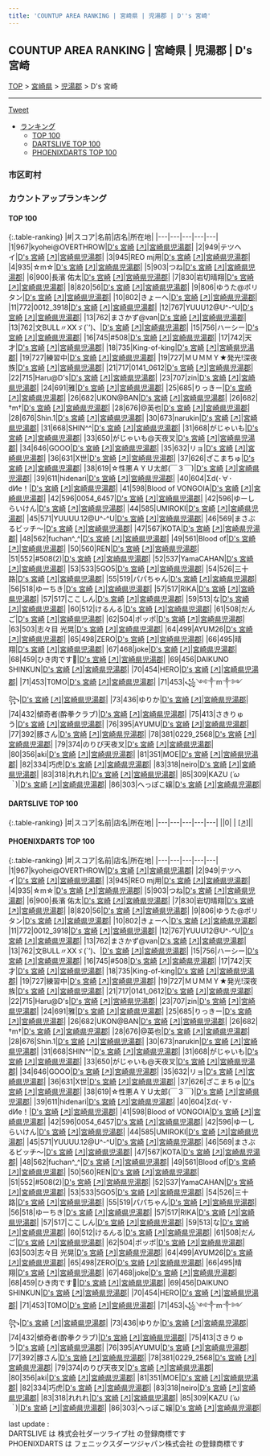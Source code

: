 ```yaml
---
title: 'COUNTUP AREA RANKING | 宮崎県 | 児湯郡 | D''s 宮崎'
---
```

## COUNTUP AREA RANKING | 宮崎県 | 児湯郡 | D's 宮崎

[TOP](/darts/rank/) > [宮崎県](/darts/rank/宮崎県/) > [児湯郡](/darts/rank/宮崎県/児湯郡/) > D's 宮崎

___

<a href="https://twitter.com/share?ref_src=twsrc%5Etfw" data-text="COUNTUP AREA RANKING | 宮崎県児湯郡D's 宮崎" class="twitter-share-button" data-hashtags="DARTSLIVE,PHOENIXDARTS,darts,ダーツ" data-show-count="false">Tweet</a>

* [ランキング](#カウントアップランキング)
    * [TOP 100](#top-100)
    * [DARTSLIVE TOP 100](#dartslive-top-100)
    * [PHOENIXDARTS TOP 100](#phoenixdarts-top-100)

### 市区町村

<ul>

</ul>

### カウントアップランキング

#### TOP 100



{:.table-ranking}
|#|スコア|名前|店名|所在地|
|---|---|---|---|---|
|1|967|<span class="rank-name-pd">kyohei@OVERTHROW</span>|<a href="/darts/rank/shops/55859.html">D's 宮崎</a> <a href="https://vs.phoenixdarts.com/jp/shop/shopDetailInfo/s_55859?s_seq=55859">[↗]</a>|<a href="/darts/rank/宮崎県/児湯郡">宮崎県児湯郡</a>|
|2|949|<span class="rank-name-pd">テツヘイ</span>|<a href="/darts/rank/shops/55859.html">D's 宮崎</a> <a href="https://vs.phoenixdarts.com/jp/shop/shopDetailInfo/s_55859?s_seq=55859">[↗]</a>|<a href="/darts/rank/宮崎県/児湯郡">宮崎県児湯郡</a>|
|3|945|<span class="rank-name-pd">REO mj用</span>|<a href="/darts/rank/shops/55859.html">D's 宮崎</a> <a href="https://vs.phoenixdarts.com/jp/shop/shopDetailInfo/s_55859?s_seq=55859">[↗]</a>|<a href="/darts/rank/宮崎県/児湯郡">宮崎県児湯郡</a>|
|4|935|<span class="rank-name-pd">☆m☆</span>|<a href="/darts/rank/shops/55859.html">D's 宮崎</a> <a href="https://vs.phoenixdarts.com/jp/shop/shopDetailInfo/s_55859?s_seq=55859">[↗]</a>|<a href="/darts/rank/宮崎県/児湯郡">宮崎県児湯郡</a>|
|5|903|<span class="rank-name-pd">つね</span>|<a href="/darts/rank/shops/55859.html">D's 宮崎</a> <a href="https://vs.phoenixdarts.com/jp/shop/shopDetailInfo/s_55859?s_seq=55859">[↗]</a>|<a href="/darts/rank/宮崎県/児湯郡">宮崎県児湯郡</a>|
|6|900|<span class="rank-name-pd">長濱 佑太</span>|<a href="/darts/rank/shops/55859.html">D's 宮崎</a> <a href="https://vs.phoenixdarts.com/jp/shop/shopDetailInfo/s_55859?s_seq=55859">[↗]</a>|<a href="/darts/rank/宮崎県/児湯郡">宮崎県児湯郡</a>|
|7|830|<span class="rank-name-pd">岩切晴翔</span>|<a href="/darts/rank/shops/55859.html">D's 宮崎</a> <a href="https://vs.phoenixdarts.com/jp/shop/shopDetailInfo/s_55859?s_seq=55859">[↗]</a>|<a href="/darts/rank/宮崎県/児湯郡">宮崎県児湯郡</a>|
|8|820|<span class="rank-name-pd">56</span>|<a href="/darts/rank/shops/55859.html">D's 宮崎</a> <a href="https://vs.phoenixdarts.com/jp/shop/shopDetailInfo/s_55859?s_seq=55859">[↗]</a>|<a href="/darts/rank/宮崎県/児湯郡">宮崎県児湯郡</a>|
|9|806|<span class="rank-name-pd">ゆうた@ポリタン</span>|<a href="/darts/rank/shops/55859.html">D's 宮崎</a> <a href="https://vs.phoenixdarts.com/jp/shop/shopDetailInfo/s_55859?s_seq=55859">[↗]</a>|<a href="/darts/rank/宮崎県/児湯郡">宮崎県児湯郡</a>|
|10|802|<span class="rank-name-pd">きょーへ</span>|<a href="/darts/rank/shops/55859.html">D's 宮崎</a> <a href="https://vs.phoenixdarts.com/jp/shop/shopDetailInfo/s_55859?s_seq=55859">[↗]</a>|<a href="/darts/rank/宮崎県/児湯郡">宮崎県児湯郡</a>|
|11|772|<span class="rank-name-pd">0012_3918</span>|<a href="/darts/rank/shops/55859.html">D's 宮崎</a> <a href="https://vs.phoenixdarts.com/jp/shop/shopDetailInfo/s_55859?s_seq=55859">[↗]</a>|<a href="/darts/rank/宮崎県/児湯郡">宮崎県児湯郡</a>|
|12|767|<span class="rank-name-pd">YUUU12@U^-^U</span>|<a href="/darts/rank/shops/55859.html">D's 宮崎</a> <a href="https://vs.phoenixdarts.com/jp/shop/shopDetailInfo/s_55859?s_seq=55859">[↗]</a>|<a href="/darts/rank/宮崎県/児湯郡">宮崎県児湯郡</a>|
|13|762|<span class="rank-name-pd">まさかず@van</span>|<a href="/darts/rank/shops/55859.html">D's 宮崎</a> <a href="https://vs.phoenixdarts.com/jp/shop/shopDetailInfo/s_55859?s_seq=55859">[↗]</a>|<a href="/darts/rank/宮崎県/児湯郡">宮崎県児湯郡</a>|
|13|762|<span class="rank-name-pd">文BULL〃XXゞ(`’)、</span>|<a href="/darts/rank/shops/55859.html">D's 宮崎</a> <a href="https://vs.phoenixdarts.com/jp/shop/shopDetailInfo/s_55859?s_seq=55859">[↗]</a>|<a href="/darts/rank/宮崎県/児湯郡">宮崎県児湯郡</a>|
|15|756|<span class="rank-name-pd">ハーシー</span>|<a href="/darts/rank/shops/55859.html">D's 宮崎</a> <a href="https://vs.phoenixdarts.com/jp/shop/shopDetailInfo/s_55859?s_seq=55859">[↗]</a>|<a href="/darts/rank/宮崎県/児湯郡">宮崎県児湯郡</a>|
|16|745|<span class="rank-name-pd">#508</span>|<a href="/darts/rank/shops/55859.html">D's 宮崎</a> <a href="https://vs.phoenixdarts.com/jp/shop/shopDetailInfo/s_55859?s_seq=55859">[↗]</a>|<a href="/darts/rank/宮崎県/児湯郡">宮崎県児湯郡</a>|
|17|742|<span class="rank-name-pd">天才</span>|<a href="/darts/rank/shops/55859.html">D's 宮崎</a> <a href="https://vs.phoenixdarts.com/jp/shop/shopDetailInfo/s_55859?s_seq=55859">[↗]</a>|<a href="/darts/rank/宮崎県/児湯郡">宮崎県児湯郡</a>|
|18|735|<span class="rank-name-pd">King-of-king</span>|<a href="/darts/rank/shops/55859.html">D's 宮崎</a> <a href="https://vs.phoenixdarts.com/jp/shop/shopDetailInfo/s_55859?s_seq=55859">[↗]</a>|<a href="/darts/rank/宮崎県/児湯郡">宮崎県児湯郡</a>|
|19|727|<span class="rank-name-pd">練習中</span>|<a href="/darts/rank/shops/55859.html">D's 宮崎</a> <a href="https://vs.phoenixdarts.com/jp/shop/shopDetailInfo/s_55859?s_seq=55859">[↗]</a>|<a href="/darts/rank/宮崎県/児湯郡">宮崎県児湯郡</a>|
|19|727|<span class="rank-name-pd">ＭＵＭＭＹ★発光!深夜族</span>|<a href="/darts/rank/shops/55859.html">D's 宮崎</a> <a href="https://vs.phoenixdarts.com/jp/shop/shopDetailInfo/s_55859?s_seq=55859">[↗]</a>|<a href="/darts/rank/宮崎県/児湯郡">宮崎県児湯郡</a>|
|21|717|<span class="rank-name-pd">0141_0612</span>|<a href="/darts/rank/shops/55859.html">D's 宮崎</a> <a href="https://vs.phoenixdarts.com/jp/shop/shopDetailInfo/s_55859?s_seq=55859">[↗]</a>|<a href="/darts/rank/宮崎県/児湯郡">宮崎県児湯郡</a>|
|22|715|<span class="rank-name-pd">Haru@D&#x27;s</span>|<a href="/darts/rank/shops/55859.html">D's 宮崎</a> <a href="https://vs.phoenixdarts.com/jp/shop/shopDetailInfo/s_55859?s_seq=55859">[↗]</a>|<a href="/darts/rank/宮崎県/児湯郡">宮崎県児湯郡</a>|
|23|707|<span class="rank-name-pd">zin</span>|<a href="/darts/rank/shops/55859.html">D's 宮崎</a> <a href="https://vs.phoenixdarts.com/jp/shop/shopDetailInfo/s_55859?s_seq=55859">[↗]</a>|<a href="/darts/rank/宮崎県/児湯郡">宮崎県児湯郡</a>|
|24|691|<span class="rank-name-pd">雅</span>|<a href="/darts/rank/shops/55859.html">D's 宮崎</a> <a href="https://vs.phoenixdarts.com/jp/shop/shopDetailInfo/s_55859?s_seq=55859">[↗]</a>|<a href="/darts/rank/宮崎県/児湯郡">宮崎県児湯郡</a>|
|25|685|<span class="rank-name-pd">りっきー</span>|<a href="/darts/rank/shops/55859.html">D's 宮崎</a> <a href="https://vs.phoenixdarts.com/jp/shop/shopDetailInfo/s_55859?s_seq=55859">[↗]</a>|<a href="/darts/rank/宮崎県/児湯郡">宮崎県児湯郡</a>|
|26|682|<span class="rank-name-pd">UKON@BAN</span>|<a href="/darts/rank/shops/55859.html">D's 宮崎</a> <a href="https://vs.phoenixdarts.com/jp/shop/shopDetailInfo/s_55859?s_seq=55859">[↗]</a>|<a href="/darts/rank/宮崎県/児湯郡">宮崎県児湯郡</a>|
|26|682|<span class="rank-name-pd">†m†</span>|<a href="/darts/rank/shops/55859.html">D's 宮崎</a> <a href="https://vs.phoenixdarts.com/jp/shop/shopDetailInfo/s_55859?s_seq=55859">[↗]</a>|<a href="/darts/rank/宮崎県/児湯郡">宮崎県児湯郡</a>|
|28|676|<span class="rank-name-pd">@英也</span>|<a href="/darts/rank/shops/55859.html">D's 宮崎</a> <a href="https://vs.phoenixdarts.com/jp/shop/shopDetailInfo/s_55859?s_seq=55859">[↗]</a>|<a href="/darts/rank/宮崎県/児湯郡">宮崎県児湯郡</a>|
|28|676|<span class="rank-name-pd">Shin.1</span>|<a href="/darts/rank/shops/55859.html">D's 宮崎</a> <a href="https://vs.phoenixdarts.com/jp/shop/shopDetailInfo/s_55859?s_seq=55859">[↗]</a>|<a href="/darts/rank/宮崎県/児湯郡">宮崎県児湯郡</a>|
|30|673|<span class="rank-name-pd">narukin</span>|<a href="/darts/rank/shops/55859.html">D's 宮崎</a> <a href="https://vs.phoenixdarts.com/jp/shop/shopDetailInfo/s_55859?s_seq=55859">[↗]</a>|<a href="/darts/rank/宮崎県/児湯郡">宮崎県児湯郡</a>|
|31|668|<span class="rank-name-pd">SHIN^^</span>|<a href="/darts/rank/shops/55859.html">D's 宮崎</a> <a href="https://vs.phoenixdarts.com/jp/shop/shopDetailInfo/s_55859?s_seq=55859">[↗]</a>|<a href="/darts/rank/宮崎県/児湯郡">宮崎県児湯郡</a>|
|31|668|<span class="rank-name-pd">がじゃいも</span>|<a href="/darts/rank/shops/55859.html">D's 宮崎</a> <a href="https://vs.phoenixdarts.com/jp/shop/shopDetailInfo/s_55859?s_seq=55859">[↗]</a>|<a href="/darts/rank/宮崎県/児湯郡">宮崎県児湯郡</a>|
|33|650|<span class="rank-name-pd">がじゃいも@天夜叉</span>|<a href="/darts/rank/shops/55859.html">D's 宮崎</a> <a href="https://vs.phoenixdarts.com/jp/shop/shopDetailInfo/s_55859?s_seq=55859">[↗]</a>|<a href="/darts/rank/宮崎県/児湯郡">宮崎県児湯郡</a>|
|34|646|<span class="rank-name-pd">GOOO</span>|<a href="/darts/rank/shops/55859.html">D's 宮崎</a> <a href="https://vs.phoenixdarts.com/jp/shop/shopDetailInfo/s_55859?s_seq=55859">[↗]</a>|<a href="/darts/rank/宮崎県/児湯郡">宮崎県児湯郡</a>|
|35|632|<span class="rank-name-pd">リョ</span>|<a href="/darts/rank/shops/55859.html">D's 宮崎</a> <a href="https://vs.phoenixdarts.com/jp/shop/shopDetailInfo/s_55859?s_seq=55859">[↗]</a>|<a href="/darts/rank/宮崎県/児湯郡">宮崎県児湯郡</a>|
|36|631|<span class="rank-name-pd">Ⅹ世</span>|<a href="/darts/rank/shops/55859.html">D's 宮崎</a> <a href="https://vs.phoenixdarts.com/jp/shop/shopDetailInfo/s_55859?s_seq=55859">[↗]</a>|<a href="/darts/rank/宮崎県/児湯郡">宮崎県児湯郡</a>|
|37|626|<span class="rank-name-pd">ざこまちゅ</span>|<a href="/darts/rank/shops/55859.html">D's 宮崎</a> <a href="https://vs.phoenixdarts.com/jp/shop/shopDetailInfo/s_55859?s_seq=55859">[↗]</a>|<a href="/darts/rank/宮崎県/児湯郡">宮崎県児湯郡</a>|
|38|619|<span class="rank-name-pd">☆性悪ＡＹＵ太郎(￣３￣)</span>|<a href="/darts/rank/shops/55859.html">D's 宮崎</a> <a href="https://vs.phoenixdarts.com/jp/shop/shopDetailInfo/s_55859?s_seq=55859">[↗]</a>|<a href="/darts/rank/宮崎県/児湯郡">宮崎県児湯郡</a>|
|39|611|<span class="rank-name-pd">hidenari</span>|<a href="/darts/rank/shops/55859.html">D's 宮崎</a> <a href="https://vs.phoenixdarts.com/jp/shop/shopDetailInfo/s_55859?s_seq=55859">[↗]</a>|<a href="/darts/rank/宮崎県/児湯郡">宮崎県児湯郡</a>|
|40|604|<span class="rank-name-pd">Σd(･∀･dИе！</span>|<a href="/darts/rank/shops/55859.html">D's 宮崎</a> <a href="https://vs.phoenixdarts.com/jp/shop/shopDetailInfo/s_55859?s_seq=55859">[↗]</a>|<a href="/darts/rank/宮崎県/児湯郡">宮崎県児湯郡</a>|
|41|598|<span class="rank-name-pd">Blood of VONGOIA</span>|<a href="/darts/rank/shops/55859.html">D's 宮崎</a> <a href="https://vs.phoenixdarts.com/jp/shop/shopDetailInfo/s_55859?s_seq=55859">[↗]</a>|<a href="/darts/rank/宮崎県/児湯郡">宮崎県児湯郡</a>|
|42|596|<span class="rank-name-pd">0054_6457</span>|<a href="/darts/rank/shops/55859.html">D's 宮崎</a> <a href="https://vs.phoenixdarts.com/jp/shop/shopDetailInfo/s_55859?s_seq=55859">[↗]</a>|<a href="/darts/rank/宮崎県/児湯郡">宮崎県児湯郡</a>|
|42|596|<span class="rank-name-pd">ゆーしらいけん</span>|<a href="/darts/rank/shops/55859.html">D's 宮崎</a> <a href="https://vs.phoenixdarts.com/jp/shop/shopDetailInfo/s_55859?s_seq=55859">[↗]</a>|<a href="/darts/rank/宮崎県/児湯郡">宮崎県児湯郡</a>|
|44|585|<span class="rank-name-pd">UMIROKI</span>|<a href="/darts/rank/shops/55859.html">D's 宮崎</a> <a href="https://vs.phoenixdarts.com/jp/shop/shopDetailInfo/s_55859?s_seq=55859">[↗]</a>|<a href="/darts/rank/宮崎県/児湯郡">宮崎県児湯郡</a>|
|45|571|<span class="rank-name-pd">YUUUU.12@U^-^U</span>|<a href="/darts/rank/shops/55859.html">D's 宮崎</a> <a href="https://vs.phoenixdarts.com/jp/shop/shopDetailInfo/s_55859?s_seq=55859">[↗]</a>|<a href="/darts/rank/宮崎県/児湯郡">宮崎県児湯郡</a>|
|46|569|<span class="rank-name-pd">まさぶるビッチ～</span>|<a href="/darts/rank/shops/55859.html">D's 宮崎</a> <a href="https://vs.phoenixdarts.com/jp/shop/shopDetailInfo/s_55859?s_seq=55859">[↗]</a>|<a href="/darts/rank/宮崎県/児湯郡">宮崎県児湯郡</a>|
|47|567|<span class="rank-name-pd">KOTA</span>|<a href="/darts/rank/shops/55859.html">D's 宮崎</a> <a href="https://vs.phoenixdarts.com/jp/shop/shopDetailInfo/s_55859?s_seq=55859">[↗]</a>|<a href="/darts/rank/宮崎県/児湯郡">宮崎県児湯郡</a>|
|48|562|<span class="rank-name-pd">fuchan^_^</span>|<a href="/darts/rank/shops/55859.html">D's 宮崎</a> <a href="https://vs.phoenixdarts.com/jp/shop/shopDetailInfo/s_55859?s_seq=55859">[↗]</a>|<a href="/darts/rank/宮崎県/児湯郡">宮崎県児湯郡</a>|
|49|561|<span class="rank-name-pd">Blood of</span>|<a href="/darts/rank/shops/55859.html">D's 宮崎</a> <a href="https://vs.phoenixdarts.com/jp/shop/shopDetailInfo/s_55859?s_seq=55859">[↗]</a>|<a href="/darts/rank/宮崎県/児湯郡">宮崎県児湯郡</a>|
|50|560|<span class="rank-name-pd">REN</span>|<a href="/darts/rank/shops/55859.html">D's 宮崎</a> <a href="https://vs.phoenixdarts.com/jp/shop/shopDetailInfo/s_55859?s_seq=55859">[↗]</a>|<a href="/darts/rank/宮崎県/児湯郡">宮崎県児湯郡</a>|
|51|552|<span class="rank-name-pd">#508(2)</span>|<a href="/darts/rank/shops/55859.html">D's 宮崎</a> <a href="https://vs.phoenixdarts.com/jp/shop/shopDetailInfo/s_55859?s_seq=55859">[↗]</a>|<a href="/darts/rank/宮崎県/児湯郡">宮崎県児湯郡</a>|
|52|537|<span class="rank-name-pd">YamaCAHAN</span>|<a href="/darts/rank/shops/55859.html">D's 宮崎</a> <a href="https://vs.phoenixdarts.com/jp/shop/shopDetailInfo/s_55859?s_seq=55859">[↗]</a>|<a href="/darts/rank/宮崎県/児湯郡">宮崎県児湯郡</a>|
|53|533|<span class="rank-name-pd">5GO5</span>|<a href="/darts/rank/shops/55859.html">D's 宮崎</a> <a href="https://vs.phoenixdarts.com/jp/shop/shopDetailInfo/s_55859?s_seq=55859">[↗]</a>|<a href="/darts/rank/宮崎県/児湯郡">宮崎県児湯郡</a>|
|54|526|<span class="rank-name-pd">三十路</span>|<a href="/darts/rank/shops/55859.html">D's 宮崎</a> <a href="https://vs.phoenixdarts.com/jp/shop/shopDetailInfo/s_55859?s_seq=55859">[↗]</a>|<a href="/darts/rank/宮崎県/児湯郡">宮崎県児湯郡</a>|
|55|519|<span class="rank-name-pd">パパちゃん</span>|<a href="/darts/rank/shops/55859.html">D's 宮崎</a> <a href="https://vs.phoenixdarts.com/jp/shop/shopDetailInfo/s_55859?s_seq=55859">[↗]</a>|<a href="/darts/rank/宮崎県/児湯郡">宮崎県児湯郡</a>|
|56|518|<span class="rank-name-pd">ゆーちき</span>|<a href="/darts/rank/shops/55859.html">D's 宮崎</a> <a href="https://vs.phoenixdarts.com/jp/shop/shopDetailInfo/s_55859?s_seq=55859">[↗]</a>|<a href="/darts/rank/宮崎県/児湯郡">宮崎県児湯郡</a>|
|57|517|<span class="rank-name-pd">RIKA</span>|<a href="/darts/rank/shops/55859.html">D's 宮崎</a> <a href="https://vs.phoenixdarts.com/jp/shop/shopDetailInfo/s_55859?s_seq=55859">[↗]</a>|<a href="/darts/rank/宮崎県/児湯郡">宮崎県児湯郡</a>|
|57|517|<span class="rank-name-pd">ここしん</span>|<a href="/darts/rank/shops/55859.html">D's 宮崎</a> <a href="https://vs.phoenixdarts.com/jp/shop/shopDetailInfo/s_55859?s_seq=55859">[↗]</a>|<a href="/darts/rank/宮崎県/児湯郡">宮崎県児湯郡</a>|
|59|513|<span class="rank-name-pd">な</span>|<a href="/darts/rank/shops/55859.html">D's 宮崎</a> <a href="https://vs.phoenixdarts.com/jp/shop/shopDetailInfo/s_55859?s_seq=55859">[↗]</a>|<a href="/darts/rank/宮崎県/児湯郡">宮崎県児湯郡</a>|
|60|512|<span class="rank-name-pd">けるんる</span>|<a href="/darts/rank/shops/55859.html">D's 宮崎</a> <a href="https://vs.phoenixdarts.com/jp/shop/shopDetailInfo/s_55859?s_seq=55859">[↗]</a>|<a href="/darts/rank/宮崎県/児湯郡">宮崎県児湯郡</a>|
|61|508|<span class="rank-name-pd">だんご</span>|<a href="/darts/rank/shops/55859.html">D's 宮崎</a> <a href="https://vs.phoenixdarts.com/jp/shop/shopDetailInfo/s_55859?s_seq=55859">[↗]</a>|<a href="/darts/rank/宮崎県/児湯郡">宮崎県児湯郡</a>|
|62|504|<span class="rank-name-pd">ポッポ</span>|<a href="/darts/rank/shops/55859.html">D's 宮崎</a> <a href="https://vs.phoenixdarts.com/jp/shop/shopDetailInfo/s_55859?s_seq=55859">[↗]</a>|<a href="/darts/rank/宮崎県/児湯郡">宮崎県児湯郡</a>|
|63|503|<span class="rank-name-pd">志々目 光晃</span>|<a href="/darts/rank/shops/55859.html">D's 宮崎</a> <a href="https://vs.phoenixdarts.com/jp/shop/shopDetailInfo/s_55859?s_seq=55859">[↗]</a>|<a href="/darts/rank/宮崎県/児湯郡">宮崎県児湯郡</a>|
|64|499|<span class="rank-name-pd">AYUM26</span>|<a href="/darts/rank/shops/55859.html">D's 宮崎</a> <a href="https://vs.phoenixdarts.com/jp/shop/shopDetailInfo/s_55859?s_seq=55859">[↗]</a>|<a href="/darts/rank/宮崎県/児湯郡">宮崎県児湯郡</a>|
|65|498|<span class="rank-name-pd">ZERO</span>|<a href="/darts/rank/shops/55859.html">D's 宮崎</a> <a href="https://vs.phoenixdarts.com/jp/shop/shopDetailInfo/s_55859?s_seq=55859">[↗]</a>|<a href="/darts/rank/宮崎県/児湯郡">宮崎県児湯郡</a>|
|66|495|<span class="rank-name-pd">晴翔</span>|<a href="/darts/rank/shops/55859.html">D's 宮崎</a> <a href="https://vs.phoenixdarts.com/jp/shop/shopDetailInfo/s_55859?s_seq=55859">[↗]</a>|<a href="/darts/rank/宮崎県/児湯郡">宮崎県児湯郡</a>|
|67|468|<span class="rank-name-pd">joke</span>|<a href="/darts/rank/shops/55859.html">D's 宮崎</a> <a href="https://vs.phoenixdarts.com/jp/shop/shopDetailInfo/s_55859?s_seq=55859">[↗]</a>|<a href="/darts/rank/宮崎県/児湯郡">宮崎県児湯郡</a>|
|68|459|<span class="rank-name-pd">ひき肉です🥹</span>|<a href="/darts/rank/shops/55859.html">D's 宮崎</a> <a href="https://vs.phoenixdarts.com/jp/shop/shopDetailInfo/s_55859?s_seq=55859">[↗]</a>|<a href="/darts/rank/宮崎県/児湯郡">宮崎県児湯郡</a>|
|69|456|<span class="rank-name-pd">DAIKUNO SHINKUN</span>|<a href="/darts/rank/shops/55859.html">D's 宮崎</a> <a href="https://vs.phoenixdarts.com/jp/shop/shopDetailInfo/s_55859?s_seq=55859">[↗]</a>|<a href="/darts/rank/宮崎県/児湯郡">宮崎県児湯郡</a>|
|70|454|<span class="rank-name-pd">HERO</span>|<a href="/darts/rank/shops/55859.html">D's 宮崎</a> <a href="https://vs.phoenixdarts.com/jp/shop/shopDetailInfo/s_55859?s_seq=55859">[↗]</a>|<a href="/darts/rank/宮崎県/児湯郡">宮崎県児湯郡</a>|
|71|453|<span class="rank-name-pd">T0MO</span>|<a href="/darts/rank/shops/55859.html">D's 宮崎</a> <a href="https://vs.phoenixdarts.com/jp/shop/shopDetailInfo/s_55859?s_seq=55859">[↗]</a>|<a href="/darts/rank/宮崎県/児湯郡">宮崎県児湯郡</a>|
|71|453|<span class="rank-name-pd">꧁༺༒m༒༻꧂</span>|<a href="/darts/rank/shops/55859.html">D's 宮崎</a> <a href="https://vs.phoenixdarts.com/jp/shop/shopDetailInfo/s_55859?s_seq=55859">[↗]</a>|<a href="/darts/rank/宮崎県/児湯郡">宮崎県児湯郡</a>|
|73|436|<span class="rank-name-pd">ゆりか</span>|<a href="/darts/rank/shops/55859.html">D's 宮崎</a> <a href="https://vs.phoenixdarts.com/jp/shop/shopDetailInfo/s_55859?s_seq=55859">[↗]</a>|<a href="/darts/rank/宮崎県/児湯郡">宮崎県児湯郡</a>|
|74|432|<span class="rank-name-pd">傾奇者(酔拳クラブ)</span>|<a href="/darts/rank/shops/55859.html">D's 宮崎</a> <a href="https://vs.phoenixdarts.com/jp/shop/shopDetailInfo/s_55859?s_seq=55859">[↗]</a>|<a href="/darts/rank/宮崎県/児湯郡">宮崎県児湯郡</a>|
|75|413|<span class="rank-name-pd">さきりゅう</span>|<a href="/darts/rank/shops/55859.html">D's 宮崎</a> <a href="https://vs.phoenixdarts.com/jp/shop/shopDetailInfo/s_55859?s_seq=55859">[↗]</a>|<a href="/darts/rank/宮崎県/児湯郡">宮崎県児湯郡</a>|
|76|395|<span class="rank-name-pd">AYUMU</span>|<a href="/darts/rank/shops/55859.html">D's 宮崎</a> <a href="https://vs.phoenixdarts.com/jp/shop/shopDetailInfo/s_55859?s_seq=55859">[↗]</a>|<a href="/darts/rank/宮崎県/児湯郡">宮崎県児湯郡</a>|
|77|392|<span class="rank-name-pd">豚さん</span>|<a href="/darts/rank/shops/55859.html">D's 宮崎</a> <a href="https://vs.phoenixdarts.com/jp/shop/shopDetailInfo/s_55859?s_seq=55859">[↗]</a>|<a href="/darts/rank/宮崎県/児湯郡">宮崎県児湯郡</a>|
|78|381|<span class="rank-name-pd">0229_2568</span>|<a href="/darts/rank/shops/55859.html">D's 宮崎</a> <a href="https://vs.phoenixdarts.com/jp/shop/shopDetailInfo/s_55859?s_seq=55859">[↗]</a>|<a href="/darts/rank/宮崎県/児湯郡">宮崎県児湯郡</a>|
|79|374|<span class="rank-name-pd">のりぴ天夜叉</span>|<a href="/darts/rank/shops/55859.html">D's 宮崎</a> <a href="https://vs.phoenixdarts.com/jp/shop/shopDetailInfo/s_55859?s_seq=55859">[↗]</a>|<a href="/darts/rank/宮崎県/児湯郡">宮崎県児湯郡</a>|
|80|356|<span class="rank-name-pd">aki</span>|<a href="/darts/rank/shops/55859.html">D's 宮崎</a> <a href="https://vs.phoenixdarts.com/jp/shop/shopDetailInfo/s_55859?s_seq=55859">[↗]</a>|<a href="/darts/rank/宮崎県/児湯郡">宮崎県児湯郡</a>|
|81|351|<span class="rank-name-pd">MOE</span>|<a href="/darts/rank/shops/55859.html">D's 宮崎</a> <a href="https://vs.phoenixdarts.com/jp/shop/shopDetailInfo/s_55859?s_seq=55859">[↗]</a>|<a href="/darts/rank/宮崎県/児湯郡">宮崎県児湯郡</a>|
|82|334|<span class="rank-name-pd">巧虎</span>|<a href="/darts/rank/shops/55859.html">D's 宮崎</a> <a href="https://vs.phoenixdarts.com/jp/shop/shopDetailInfo/s_55859?s_seq=55859">[↗]</a>|<a href="/darts/rank/宮崎県/児湯郡">宮崎県児湯郡</a>|
|83|318|<span class="rank-name-pd">neiro︎</span>|<a href="/darts/rank/shops/55859.html">D's 宮崎</a> <a href="https://vs.phoenixdarts.com/jp/shop/shopDetailInfo/s_55859?s_seq=55859">[↗]</a>|<a href="/darts/rank/宮崎県/児湯郡">宮崎県児湯郡</a>|
|83|318|<span class="rank-name-pd">れれれ</span>|<a href="/darts/rank/shops/55859.html">D's 宮崎</a> <a href="https://vs.phoenixdarts.com/jp/shop/shopDetailInfo/s_55859?s_seq=55859">[↗]</a>|<a href="/darts/rank/宮崎県/児湯郡">宮崎県児湯郡</a>|
|85|309|<span class="rank-name-pd">KAZU (*´ω｀*)</span>|<a href="/darts/rank/shops/55859.html">D's 宮崎</a> <a href="https://vs.phoenixdarts.com/jp/shop/shopDetailInfo/s_55859?s_seq=55859">[↗]</a>|<a href="/darts/rank/宮崎県/児湯郡">宮崎県児湯郡</a>|
|86|303|<span class="rank-name-pd">へっぽこ嬢</span>|<a href="/darts/rank/shops/55859.html">D's 宮崎</a> <a href="https://vs.phoenixdarts.com/jp/shop/shopDetailInfo/s_55859?s_seq=55859">[↗]</a>|<a href="/darts/rank/宮崎県/児湯郡">宮崎県児湯郡</a>|


#### DARTSLIVE TOP 100



{:.table-ranking}
|#|スコア|名前|店名|所在地|
|---|---|---|---|---|
||0|<span class="rank-name-dl"> </span>|<a href="/darts/rank/shops/.html"></a> <a href="">[↗]</a>|<a href="/darts/rank//"></a>|


#### PHOENIXDARTS TOP 100



{:.table-ranking}
|#|スコア|名前|店名|所在地|
|---|---|---|---|---|
|1|967|<span class="rank-name-pd">kyohei@OVERTHROW</span>|<a href="/darts/rank/shops/55859.html">D's 宮崎</a> <a href="https://vs.phoenixdarts.com/jp/shop/shopDetailInfo/s_55859?s_seq=55859">[↗]</a>|<a href="/darts/rank/宮崎県/児湯郡">宮崎県児湯郡</a>|
|2|949|<span class="rank-name-pd">テツヘイ</span>|<a href="/darts/rank/shops/55859.html">D's 宮崎</a> <a href="https://vs.phoenixdarts.com/jp/shop/shopDetailInfo/s_55859?s_seq=55859">[↗]</a>|<a href="/darts/rank/宮崎県/児湯郡">宮崎県児湯郡</a>|
|3|945|<span class="rank-name-pd">REO mj用</span>|<a href="/darts/rank/shops/55859.html">D's 宮崎</a> <a href="https://vs.phoenixdarts.com/jp/shop/shopDetailInfo/s_55859?s_seq=55859">[↗]</a>|<a href="/darts/rank/宮崎県/児湯郡">宮崎県児湯郡</a>|
|4|935|<span class="rank-name-pd">☆m☆</span>|<a href="/darts/rank/shops/55859.html">D's 宮崎</a> <a href="https://vs.phoenixdarts.com/jp/shop/shopDetailInfo/s_55859?s_seq=55859">[↗]</a>|<a href="/darts/rank/宮崎県/児湯郡">宮崎県児湯郡</a>|
|5|903|<span class="rank-name-pd">つね</span>|<a href="/darts/rank/shops/55859.html">D's 宮崎</a> <a href="https://vs.phoenixdarts.com/jp/shop/shopDetailInfo/s_55859?s_seq=55859">[↗]</a>|<a href="/darts/rank/宮崎県/児湯郡">宮崎県児湯郡</a>|
|6|900|<span class="rank-name-pd">長濱 佑太</span>|<a href="/darts/rank/shops/55859.html">D's 宮崎</a> <a href="https://vs.phoenixdarts.com/jp/shop/shopDetailInfo/s_55859?s_seq=55859">[↗]</a>|<a href="/darts/rank/宮崎県/児湯郡">宮崎県児湯郡</a>|
|7|830|<span class="rank-name-pd">岩切晴翔</span>|<a href="/darts/rank/shops/55859.html">D's 宮崎</a> <a href="https://vs.phoenixdarts.com/jp/shop/shopDetailInfo/s_55859?s_seq=55859">[↗]</a>|<a href="/darts/rank/宮崎県/児湯郡">宮崎県児湯郡</a>|
|8|820|<span class="rank-name-pd">56</span>|<a href="/darts/rank/shops/55859.html">D's 宮崎</a> <a href="https://vs.phoenixdarts.com/jp/shop/shopDetailInfo/s_55859?s_seq=55859">[↗]</a>|<a href="/darts/rank/宮崎県/児湯郡">宮崎県児湯郡</a>|
|9|806|<span class="rank-name-pd">ゆうた@ポリタン</span>|<a href="/darts/rank/shops/55859.html">D's 宮崎</a> <a href="https://vs.phoenixdarts.com/jp/shop/shopDetailInfo/s_55859?s_seq=55859">[↗]</a>|<a href="/darts/rank/宮崎県/児湯郡">宮崎県児湯郡</a>|
|10|802|<span class="rank-name-pd">きょーへ</span>|<a href="/darts/rank/shops/55859.html">D's 宮崎</a> <a href="https://vs.phoenixdarts.com/jp/shop/shopDetailInfo/s_55859?s_seq=55859">[↗]</a>|<a href="/darts/rank/宮崎県/児湯郡">宮崎県児湯郡</a>|
|11|772|<span class="rank-name-pd">0012_3918</span>|<a href="/darts/rank/shops/55859.html">D's 宮崎</a> <a href="https://vs.phoenixdarts.com/jp/shop/shopDetailInfo/s_55859?s_seq=55859">[↗]</a>|<a href="/darts/rank/宮崎県/児湯郡">宮崎県児湯郡</a>|
|12|767|<span class="rank-name-pd">YUUU12@U^-^U</span>|<a href="/darts/rank/shops/55859.html">D's 宮崎</a> <a href="https://vs.phoenixdarts.com/jp/shop/shopDetailInfo/s_55859?s_seq=55859">[↗]</a>|<a href="/darts/rank/宮崎県/児湯郡">宮崎県児湯郡</a>|
|13|762|<span class="rank-name-pd">まさかず@van</span>|<a href="/darts/rank/shops/55859.html">D's 宮崎</a> <a href="https://vs.phoenixdarts.com/jp/shop/shopDetailInfo/s_55859?s_seq=55859">[↗]</a>|<a href="/darts/rank/宮崎県/児湯郡">宮崎県児湯郡</a>|
|13|762|<span class="rank-name-pd">文BULL〃XXゞ(`’)、</span>|<a href="/darts/rank/shops/55859.html">D's 宮崎</a> <a href="https://vs.phoenixdarts.com/jp/shop/shopDetailInfo/s_55859?s_seq=55859">[↗]</a>|<a href="/darts/rank/宮崎県/児湯郡">宮崎県児湯郡</a>|
|15|756|<span class="rank-name-pd">ハーシー</span>|<a href="/darts/rank/shops/55859.html">D's 宮崎</a> <a href="https://vs.phoenixdarts.com/jp/shop/shopDetailInfo/s_55859?s_seq=55859">[↗]</a>|<a href="/darts/rank/宮崎県/児湯郡">宮崎県児湯郡</a>|
|16|745|<span class="rank-name-pd">#508</span>|<a href="/darts/rank/shops/55859.html">D's 宮崎</a> <a href="https://vs.phoenixdarts.com/jp/shop/shopDetailInfo/s_55859?s_seq=55859">[↗]</a>|<a href="/darts/rank/宮崎県/児湯郡">宮崎県児湯郡</a>|
|17|742|<span class="rank-name-pd">天才</span>|<a href="/darts/rank/shops/55859.html">D's 宮崎</a> <a href="https://vs.phoenixdarts.com/jp/shop/shopDetailInfo/s_55859?s_seq=55859">[↗]</a>|<a href="/darts/rank/宮崎県/児湯郡">宮崎県児湯郡</a>|
|18|735|<span class="rank-name-pd">King-of-king</span>|<a href="/darts/rank/shops/55859.html">D's 宮崎</a> <a href="https://vs.phoenixdarts.com/jp/shop/shopDetailInfo/s_55859?s_seq=55859">[↗]</a>|<a href="/darts/rank/宮崎県/児湯郡">宮崎県児湯郡</a>|
|19|727|<span class="rank-name-pd">練習中</span>|<a href="/darts/rank/shops/55859.html">D's 宮崎</a> <a href="https://vs.phoenixdarts.com/jp/shop/shopDetailInfo/s_55859?s_seq=55859">[↗]</a>|<a href="/darts/rank/宮崎県/児湯郡">宮崎県児湯郡</a>|
|19|727|<span class="rank-name-pd">ＭＵＭＭＹ★発光!深夜族</span>|<a href="/darts/rank/shops/55859.html">D's 宮崎</a> <a href="https://vs.phoenixdarts.com/jp/shop/shopDetailInfo/s_55859?s_seq=55859">[↗]</a>|<a href="/darts/rank/宮崎県/児湯郡">宮崎県児湯郡</a>|
|21|717|<span class="rank-name-pd">0141_0612</span>|<a href="/darts/rank/shops/55859.html">D's 宮崎</a> <a href="https://vs.phoenixdarts.com/jp/shop/shopDetailInfo/s_55859?s_seq=55859">[↗]</a>|<a href="/darts/rank/宮崎県/児湯郡">宮崎県児湯郡</a>|
|22|715|<span class="rank-name-pd">Haru@D&#x27;s</span>|<a href="/darts/rank/shops/55859.html">D's 宮崎</a> <a href="https://vs.phoenixdarts.com/jp/shop/shopDetailInfo/s_55859?s_seq=55859">[↗]</a>|<a href="/darts/rank/宮崎県/児湯郡">宮崎県児湯郡</a>|
|23|707|<span class="rank-name-pd">zin</span>|<a href="/darts/rank/shops/55859.html">D's 宮崎</a> <a href="https://vs.phoenixdarts.com/jp/shop/shopDetailInfo/s_55859?s_seq=55859">[↗]</a>|<a href="/darts/rank/宮崎県/児湯郡">宮崎県児湯郡</a>|
|24|691|<span class="rank-name-pd">雅</span>|<a href="/darts/rank/shops/55859.html">D's 宮崎</a> <a href="https://vs.phoenixdarts.com/jp/shop/shopDetailInfo/s_55859?s_seq=55859">[↗]</a>|<a href="/darts/rank/宮崎県/児湯郡">宮崎県児湯郡</a>|
|25|685|<span class="rank-name-pd">りっきー</span>|<a href="/darts/rank/shops/55859.html">D's 宮崎</a> <a href="https://vs.phoenixdarts.com/jp/shop/shopDetailInfo/s_55859?s_seq=55859">[↗]</a>|<a href="/darts/rank/宮崎県/児湯郡">宮崎県児湯郡</a>|
|26|682|<span class="rank-name-pd">UKON@BAN</span>|<a href="/darts/rank/shops/55859.html">D's 宮崎</a> <a href="https://vs.phoenixdarts.com/jp/shop/shopDetailInfo/s_55859?s_seq=55859">[↗]</a>|<a href="/darts/rank/宮崎県/児湯郡">宮崎県児湯郡</a>|
|26|682|<span class="rank-name-pd">†m†</span>|<a href="/darts/rank/shops/55859.html">D's 宮崎</a> <a href="https://vs.phoenixdarts.com/jp/shop/shopDetailInfo/s_55859?s_seq=55859">[↗]</a>|<a href="/darts/rank/宮崎県/児湯郡">宮崎県児湯郡</a>|
|28|676|<span class="rank-name-pd">@英也</span>|<a href="/darts/rank/shops/55859.html">D's 宮崎</a> <a href="https://vs.phoenixdarts.com/jp/shop/shopDetailInfo/s_55859?s_seq=55859">[↗]</a>|<a href="/darts/rank/宮崎県/児湯郡">宮崎県児湯郡</a>|
|28|676|<span class="rank-name-pd">Shin.1</span>|<a href="/darts/rank/shops/55859.html">D's 宮崎</a> <a href="https://vs.phoenixdarts.com/jp/shop/shopDetailInfo/s_55859?s_seq=55859">[↗]</a>|<a href="/darts/rank/宮崎県/児湯郡">宮崎県児湯郡</a>|
|30|673|<span class="rank-name-pd">narukin</span>|<a href="/darts/rank/shops/55859.html">D's 宮崎</a> <a href="https://vs.phoenixdarts.com/jp/shop/shopDetailInfo/s_55859?s_seq=55859">[↗]</a>|<a href="/darts/rank/宮崎県/児湯郡">宮崎県児湯郡</a>|
|31|668|<span class="rank-name-pd">SHIN^^</span>|<a href="/darts/rank/shops/55859.html">D's 宮崎</a> <a href="https://vs.phoenixdarts.com/jp/shop/shopDetailInfo/s_55859?s_seq=55859">[↗]</a>|<a href="/darts/rank/宮崎県/児湯郡">宮崎県児湯郡</a>|
|31|668|<span class="rank-name-pd">がじゃいも</span>|<a href="/darts/rank/shops/55859.html">D's 宮崎</a> <a href="https://vs.phoenixdarts.com/jp/shop/shopDetailInfo/s_55859?s_seq=55859">[↗]</a>|<a href="/darts/rank/宮崎県/児湯郡">宮崎県児湯郡</a>|
|33|650|<span class="rank-name-pd">がじゃいも@天夜叉</span>|<a href="/darts/rank/shops/55859.html">D's 宮崎</a> <a href="https://vs.phoenixdarts.com/jp/shop/shopDetailInfo/s_55859?s_seq=55859">[↗]</a>|<a href="/darts/rank/宮崎県/児湯郡">宮崎県児湯郡</a>|
|34|646|<span class="rank-name-pd">GOOO</span>|<a href="/darts/rank/shops/55859.html">D's 宮崎</a> <a href="https://vs.phoenixdarts.com/jp/shop/shopDetailInfo/s_55859?s_seq=55859">[↗]</a>|<a href="/darts/rank/宮崎県/児湯郡">宮崎県児湯郡</a>|
|35|632|<span class="rank-name-pd">リョ</span>|<a href="/darts/rank/shops/55859.html">D's 宮崎</a> <a href="https://vs.phoenixdarts.com/jp/shop/shopDetailInfo/s_55859?s_seq=55859">[↗]</a>|<a href="/darts/rank/宮崎県/児湯郡">宮崎県児湯郡</a>|
|36|631|<span class="rank-name-pd">Ⅹ世</span>|<a href="/darts/rank/shops/55859.html">D's 宮崎</a> <a href="https://vs.phoenixdarts.com/jp/shop/shopDetailInfo/s_55859?s_seq=55859">[↗]</a>|<a href="/darts/rank/宮崎県/児湯郡">宮崎県児湯郡</a>|
|37|626|<span class="rank-name-pd">ざこまちゅ</span>|<a href="/darts/rank/shops/55859.html">D's 宮崎</a> <a href="https://vs.phoenixdarts.com/jp/shop/shopDetailInfo/s_55859?s_seq=55859">[↗]</a>|<a href="/darts/rank/宮崎県/児湯郡">宮崎県児湯郡</a>|
|38|619|<span class="rank-name-pd">☆性悪ＡＹＵ太郎(￣３￣)</span>|<a href="/darts/rank/shops/55859.html">D's 宮崎</a> <a href="https://vs.phoenixdarts.com/jp/shop/shopDetailInfo/s_55859?s_seq=55859">[↗]</a>|<a href="/darts/rank/宮崎県/児湯郡">宮崎県児湯郡</a>|
|39|611|<span class="rank-name-pd">hidenari</span>|<a href="/darts/rank/shops/55859.html">D's 宮崎</a> <a href="https://vs.phoenixdarts.com/jp/shop/shopDetailInfo/s_55859?s_seq=55859">[↗]</a>|<a href="/darts/rank/宮崎県/児湯郡">宮崎県児湯郡</a>|
|40|604|<span class="rank-name-pd">Σd(･∀･dИе！</span>|<a href="/darts/rank/shops/55859.html">D's 宮崎</a> <a href="https://vs.phoenixdarts.com/jp/shop/shopDetailInfo/s_55859?s_seq=55859">[↗]</a>|<a href="/darts/rank/宮崎県/児湯郡">宮崎県児湯郡</a>|
|41|598|<span class="rank-name-pd">Blood of VONGOIA</span>|<a href="/darts/rank/shops/55859.html">D's 宮崎</a> <a href="https://vs.phoenixdarts.com/jp/shop/shopDetailInfo/s_55859?s_seq=55859">[↗]</a>|<a href="/darts/rank/宮崎県/児湯郡">宮崎県児湯郡</a>|
|42|596|<span class="rank-name-pd">0054_6457</span>|<a href="/darts/rank/shops/55859.html">D's 宮崎</a> <a href="https://vs.phoenixdarts.com/jp/shop/shopDetailInfo/s_55859?s_seq=55859">[↗]</a>|<a href="/darts/rank/宮崎県/児湯郡">宮崎県児湯郡</a>|
|42|596|<span class="rank-name-pd">ゆーしらいけん</span>|<a href="/darts/rank/shops/55859.html">D's 宮崎</a> <a href="https://vs.phoenixdarts.com/jp/shop/shopDetailInfo/s_55859?s_seq=55859">[↗]</a>|<a href="/darts/rank/宮崎県/児湯郡">宮崎県児湯郡</a>|
|44|585|<span class="rank-name-pd">UMIROKI</span>|<a href="/darts/rank/shops/55859.html">D's 宮崎</a> <a href="https://vs.phoenixdarts.com/jp/shop/shopDetailInfo/s_55859?s_seq=55859">[↗]</a>|<a href="/darts/rank/宮崎県/児湯郡">宮崎県児湯郡</a>|
|45|571|<span class="rank-name-pd">YUUUU.12@U^-^U</span>|<a href="/darts/rank/shops/55859.html">D's 宮崎</a> <a href="https://vs.phoenixdarts.com/jp/shop/shopDetailInfo/s_55859?s_seq=55859">[↗]</a>|<a href="/darts/rank/宮崎県/児湯郡">宮崎県児湯郡</a>|
|46|569|<span class="rank-name-pd">まさぶるビッチ～</span>|<a href="/darts/rank/shops/55859.html">D's 宮崎</a> <a href="https://vs.phoenixdarts.com/jp/shop/shopDetailInfo/s_55859?s_seq=55859">[↗]</a>|<a href="/darts/rank/宮崎県/児湯郡">宮崎県児湯郡</a>|
|47|567|<span class="rank-name-pd">KOTA</span>|<a href="/darts/rank/shops/55859.html">D's 宮崎</a> <a href="https://vs.phoenixdarts.com/jp/shop/shopDetailInfo/s_55859?s_seq=55859">[↗]</a>|<a href="/darts/rank/宮崎県/児湯郡">宮崎県児湯郡</a>|
|48|562|<span class="rank-name-pd">fuchan^_^</span>|<a href="/darts/rank/shops/55859.html">D's 宮崎</a> <a href="https://vs.phoenixdarts.com/jp/shop/shopDetailInfo/s_55859?s_seq=55859">[↗]</a>|<a href="/darts/rank/宮崎県/児湯郡">宮崎県児湯郡</a>|
|49|561|<span class="rank-name-pd">Blood of</span>|<a href="/darts/rank/shops/55859.html">D's 宮崎</a> <a href="https://vs.phoenixdarts.com/jp/shop/shopDetailInfo/s_55859?s_seq=55859">[↗]</a>|<a href="/darts/rank/宮崎県/児湯郡">宮崎県児湯郡</a>|
|50|560|<span class="rank-name-pd">REN</span>|<a href="/darts/rank/shops/55859.html">D's 宮崎</a> <a href="https://vs.phoenixdarts.com/jp/shop/shopDetailInfo/s_55859?s_seq=55859">[↗]</a>|<a href="/darts/rank/宮崎県/児湯郡">宮崎県児湯郡</a>|
|51|552|<span class="rank-name-pd">#508(2)</span>|<a href="/darts/rank/shops/55859.html">D's 宮崎</a> <a href="https://vs.phoenixdarts.com/jp/shop/shopDetailInfo/s_55859?s_seq=55859">[↗]</a>|<a href="/darts/rank/宮崎県/児湯郡">宮崎県児湯郡</a>|
|52|537|<span class="rank-name-pd">YamaCAHAN</span>|<a href="/darts/rank/shops/55859.html">D's 宮崎</a> <a href="https://vs.phoenixdarts.com/jp/shop/shopDetailInfo/s_55859?s_seq=55859">[↗]</a>|<a href="/darts/rank/宮崎県/児湯郡">宮崎県児湯郡</a>|
|53|533|<span class="rank-name-pd">5GO5</span>|<a href="/darts/rank/shops/55859.html">D's 宮崎</a> <a href="https://vs.phoenixdarts.com/jp/shop/shopDetailInfo/s_55859?s_seq=55859">[↗]</a>|<a href="/darts/rank/宮崎県/児湯郡">宮崎県児湯郡</a>|
|54|526|<span class="rank-name-pd">三十路</span>|<a href="/darts/rank/shops/55859.html">D's 宮崎</a> <a href="https://vs.phoenixdarts.com/jp/shop/shopDetailInfo/s_55859?s_seq=55859">[↗]</a>|<a href="/darts/rank/宮崎県/児湯郡">宮崎県児湯郡</a>|
|55|519|<span class="rank-name-pd">パパちゃん</span>|<a href="/darts/rank/shops/55859.html">D's 宮崎</a> <a href="https://vs.phoenixdarts.com/jp/shop/shopDetailInfo/s_55859?s_seq=55859">[↗]</a>|<a href="/darts/rank/宮崎県/児湯郡">宮崎県児湯郡</a>|
|56|518|<span class="rank-name-pd">ゆーちき</span>|<a href="/darts/rank/shops/55859.html">D's 宮崎</a> <a href="https://vs.phoenixdarts.com/jp/shop/shopDetailInfo/s_55859?s_seq=55859">[↗]</a>|<a href="/darts/rank/宮崎県/児湯郡">宮崎県児湯郡</a>|
|57|517|<span class="rank-name-pd">RIKA</span>|<a href="/darts/rank/shops/55859.html">D's 宮崎</a> <a href="https://vs.phoenixdarts.com/jp/shop/shopDetailInfo/s_55859?s_seq=55859">[↗]</a>|<a href="/darts/rank/宮崎県/児湯郡">宮崎県児湯郡</a>|
|57|517|<span class="rank-name-pd">ここしん</span>|<a href="/darts/rank/shops/55859.html">D's 宮崎</a> <a href="https://vs.phoenixdarts.com/jp/shop/shopDetailInfo/s_55859?s_seq=55859">[↗]</a>|<a href="/darts/rank/宮崎県/児湯郡">宮崎県児湯郡</a>|
|59|513|<span class="rank-name-pd">な</span>|<a href="/darts/rank/shops/55859.html">D's 宮崎</a> <a href="https://vs.phoenixdarts.com/jp/shop/shopDetailInfo/s_55859?s_seq=55859">[↗]</a>|<a href="/darts/rank/宮崎県/児湯郡">宮崎県児湯郡</a>|
|60|512|<span class="rank-name-pd">けるんる</span>|<a href="/darts/rank/shops/55859.html">D's 宮崎</a> <a href="https://vs.phoenixdarts.com/jp/shop/shopDetailInfo/s_55859?s_seq=55859">[↗]</a>|<a href="/darts/rank/宮崎県/児湯郡">宮崎県児湯郡</a>|
|61|508|<span class="rank-name-pd">だんご</span>|<a href="/darts/rank/shops/55859.html">D's 宮崎</a> <a href="https://vs.phoenixdarts.com/jp/shop/shopDetailInfo/s_55859?s_seq=55859">[↗]</a>|<a href="/darts/rank/宮崎県/児湯郡">宮崎県児湯郡</a>|
|62|504|<span class="rank-name-pd">ポッポ</span>|<a href="/darts/rank/shops/55859.html">D's 宮崎</a> <a href="https://vs.phoenixdarts.com/jp/shop/shopDetailInfo/s_55859?s_seq=55859">[↗]</a>|<a href="/darts/rank/宮崎県/児湯郡">宮崎県児湯郡</a>|
|63|503|<span class="rank-name-pd">志々目 光晃</span>|<a href="/darts/rank/shops/55859.html">D's 宮崎</a> <a href="https://vs.phoenixdarts.com/jp/shop/shopDetailInfo/s_55859?s_seq=55859">[↗]</a>|<a href="/darts/rank/宮崎県/児湯郡">宮崎県児湯郡</a>|
|64|499|<span class="rank-name-pd">AYUM26</span>|<a href="/darts/rank/shops/55859.html">D's 宮崎</a> <a href="https://vs.phoenixdarts.com/jp/shop/shopDetailInfo/s_55859?s_seq=55859">[↗]</a>|<a href="/darts/rank/宮崎県/児湯郡">宮崎県児湯郡</a>|
|65|498|<span class="rank-name-pd">ZERO</span>|<a href="/darts/rank/shops/55859.html">D's 宮崎</a> <a href="https://vs.phoenixdarts.com/jp/shop/shopDetailInfo/s_55859?s_seq=55859">[↗]</a>|<a href="/darts/rank/宮崎県/児湯郡">宮崎県児湯郡</a>|
|66|495|<span class="rank-name-pd">晴翔</span>|<a href="/darts/rank/shops/55859.html">D's 宮崎</a> <a href="https://vs.phoenixdarts.com/jp/shop/shopDetailInfo/s_55859?s_seq=55859">[↗]</a>|<a href="/darts/rank/宮崎県/児湯郡">宮崎県児湯郡</a>|
|67|468|<span class="rank-name-pd">joke</span>|<a href="/darts/rank/shops/55859.html">D's 宮崎</a> <a href="https://vs.phoenixdarts.com/jp/shop/shopDetailInfo/s_55859?s_seq=55859">[↗]</a>|<a href="/darts/rank/宮崎県/児湯郡">宮崎県児湯郡</a>|
|68|459|<span class="rank-name-pd">ひき肉です🥹</span>|<a href="/darts/rank/shops/55859.html">D's 宮崎</a> <a href="https://vs.phoenixdarts.com/jp/shop/shopDetailInfo/s_55859?s_seq=55859">[↗]</a>|<a href="/darts/rank/宮崎県/児湯郡">宮崎県児湯郡</a>|
|69|456|<span class="rank-name-pd">DAIKUNO SHINKUN</span>|<a href="/darts/rank/shops/55859.html">D's 宮崎</a> <a href="https://vs.phoenixdarts.com/jp/shop/shopDetailInfo/s_55859?s_seq=55859">[↗]</a>|<a href="/darts/rank/宮崎県/児湯郡">宮崎県児湯郡</a>|
|70|454|<span class="rank-name-pd">HERO</span>|<a href="/darts/rank/shops/55859.html">D's 宮崎</a> <a href="https://vs.phoenixdarts.com/jp/shop/shopDetailInfo/s_55859?s_seq=55859">[↗]</a>|<a href="/darts/rank/宮崎県/児湯郡">宮崎県児湯郡</a>|
|71|453|<span class="rank-name-pd">T0MO</span>|<a href="/darts/rank/shops/55859.html">D's 宮崎</a> <a href="https://vs.phoenixdarts.com/jp/shop/shopDetailInfo/s_55859?s_seq=55859">[↗]</a>|<a href="/darts/rank/宮崎県/児湯郡">宮崎県児湯郡</a>|
|71|453|<span class="rank-name-pd">꧁༺༒m༒༻꧂</span>|<a href="/darts/rank/shops/55859.html">D's 宮崎</a> <a href="https://vs.phoenixdarts.com/jp/shop/shopDetailInfo/s_55859?s_seq=55859">[↗]</a>|<a href="/darts/rank/宮崎県/児湯郡">宮崎県児湯郡</a>|
|73|436|<span class="rank-name-pd">ゆりか</span>|<a href="/darts/rank/shops/55859.html">D's 宮崎</a> <a href="https://vs.phoenixdarts.com/jp/shop/shopDetailInfo/s_55859?s_seq=55859">[↗]</a>|<a href="/darts/rank/宮崎県/児湯郡">宮崎県児湯郡</a>|
|74|432|<span class="rank-name-pd">傾奇者(酔拳クラブ)</span>|<a href="/darts/rank/shops/55859.html">D's 宮崎</a> <a href="https://vs.phoenixdarts.com/jp/shop/shopDetailInfo/s_55859?s_seq=55859">[↗]</a>|<a href="/darts/rank/宮崎県/児湯郡">宮崎県児湯郡</a>|
|75|413|<span class="rank-name-pd">さきりゅう</span>|<a href="/darts/rank/shops/55859.html">D's 宮崎</a> <a href="https://vs.phoenixdarts.com/jp/shop/shopDetailInfo/s_55859?s_seq=55859">[↗]</a>|<a href="/darts/rank/宮崎県/児湯郡">宮崎県児湯郡</a>|
|76|395|<span class="rank-name-pd">AYUMU</span>|<a href="/darts/rank/shops/55859.html">D's 宮崎</a> <a href="https://vs.phoenixdarts.com/jp/shop/shopDetailInfo/s_55859?s_seq=55859">[↗]</a>|<a href="/darts/rank/宮崎県/児湯郡">宮崎県児湯郡</a>|
|77|392|<span class="rank-name-pd">豚さん</span>|<a href="/darts/rank/shops/55859.html">D's 宮崎</a> <a href="https://vs.phoenixdarts.com/jp/shop/shopDetailInfo/s_55859?s_seq=55859">[↗]</a>|<a href="/darts/rank/宮崎県/児湯郡">宮崎県児湯郡</a>|
|78|381|<span class="rank-name-pd">0229_2568</span>|<a href="/darts/rank/shops/55859.html">D's 宮崎</a> <a href="https://vs.phoenixdarts.com/jp/shop/shopDetailInfo/s_55859?s_seq=55859">[↗]</a>|<a href="/darts/rank/宮崎県/児湯郡">宮崎県児湯郡</a>|
|79|374|<span class="rank-name-pd">のりぴ天夜叉</span>|<a href="/darts/rank/shops/55859.html">D's 宮崎</a> <a href="https://vs.phoenixdarts.com/jp/shop/shopDetailInfo/s_55859?s_seq=55859">[↗]</a>|<a href="/darts/rank/宮崎県/児湯郡">宮崎県児湯郡</a>|
|80|356|<span class="rank-name-pd">aki</span>|<a href="/darts/rank/shops/55859.html">D's 宮崎</a> <a href="https://vs.phoenixdarts.com/jp/shop/shopDetailInfo/s_55859?s_seq=55859">[↗]</a>|<a href="/darts/rank/宮崎県/児湯郡">宮崎県児湯郡</a>|
|81|351|<span class="rank-name-pd">MOE</span>|<a href="/darts/rank/shops/55859.html">D's 宮崎</a> <a href="https://vs.phoenixdarts.com/jp/shop/shopDetailInfo/s_55859?s_seq=55859">[↗]</a>|<a href="/darts/rank/宮崎県/児湯郡">宮崎県児湯郡</a>|
|82|334|<span class="rank-name-pd">巧虎</span>|<a href="/darts/rank/shops/55859.html">D's 宮崎</a> <a href="https://vs.phoenixdarts.com/jp/shop/shopDetailInfo/s_55859?s_seq=55859">[↗]</a>|<a href="/darts/rank/宮崎県/児湯郡">宮崎県児湯郡</a>|
|83|318|<span class="rank-name-pd">neiro︎</span>|<a href="/darts/rank/shops/55859.html">D's 宮崎</a> <a href="https://vs.phoenixdarts.com/jp/shop/shopDetailInfo/s_55859?s_seq=55859">[↗]</a>|<a href="/darts/rank/宮崎県/児湯郡">宮崎県児湯郡</a>|
|83|318|<span class="rank-name-pd">れれれ</span>|<a href="/darts/rank/shops/55859.html">D's 宮崎</a> <a href="https://vs.phoenixdarts.com/jp/shop/shopDetailInfo/s_55859?s_seq=55859">[↗]</a>|<a href="/darts/rank/宮崎県/児湯郡">宮崎県児湯郡</a>|
|85|309|<span class="rank-name-pd">KAZU (*´ω｀*)</span>|<a href="/darts/rank/shops/55859.html">D's 宮崎</a> <a href="https://vs.phoenixdarts.com/jp/shop/shopDetailInfo/s_55859?s_seq=55859">[↗]</a>|<a href="/darts/rank/宮崎県/児湯郡">宮崎県児湯郡</a>|
|86|303|<span class="rank-name-pd">へっぽこ嬢</span>|<a href="/darts/rank/shops/55859.html">D's 宮崎</a> <a href="https://vs.phoenixdarts.com/jp/shop/shopDetailInfo/s_55859?s_seq=55859">[↗]</a>|<a href="/darts/rank/宮崎県/児湯郡">宮崎県児湯郡</a>|


<div class="footer border-top border-gray-light mt-5 pt-3 text-right text-gray">
    last update : <span style="font-weight: italic" id="foot_last_modified"></span><br />
    DARTSLIVE は 株式会社ダーツライブ社 の登録商標です<br />
    PHOENIXDARTS は フェニックスダーツジャパン株式会社 の登録商標です<br />
</div>

<script src="https://cdnjs.cloudflare.com/ajax/libs/jquery.tablesorter/2.31.3/js/jquery.tablesorter.min.js" integrity="sha512-qzgd5cYSZcosqpzpn7zF2ZId8f/8CHmFKZ8j7mU4OUXTNRd5g+ZHBPsgKEwoqxCtdQvExE5LprwwPAgoicguNg==" crossorigin="anonymous" referrerpolicy="no-referrer"></script>
<link rel="stylesheet" href="https://cdnjs.cloudflare.com/ajax/libs/jquery.tablesorter/2.31.3/css/theme.default.min.css" integrity="sha512-wghhOJkjQX0Lh3NSWvNKeZ0ZpNn+SPVXX1Qyc9OCaogADktxrBiBdKGDoqVUOyhStvMBmJQ8ZdMHiR3wuEq8+w==" crossorigin="anonymous" referrerpolicy="no-referrer" />
<script>
$(function() {
    $(".table-ranking").tablesorter({sortList:[[0, 0]]});
    $("#foot_last_modified").text(formatDate(new Date(document.lastModified), 'yyyy-MM-dd HH:mm:ss'));
});
</script>

<script async src="https://platform.twitter.com/widgets.js" charset="utf-8"></script>
